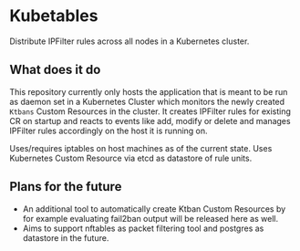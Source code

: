 # Kubetables
Distribute IPFilter rules across all nodes in a Kubernetes cluster.

## What does it do
This repository currently only hosts the application that is meant to be run
as daemon set in a Kubernetes Cluster which monitors the newly created
`Ktbans` Custom Resources in the cluster. It creates IPFilter rules for existing CR on startup
and reacts to events like add, modify or delete and manages IPFilter rules accordingly on the host it is running on. 

Uses/requires iptables on host machines as of the current state.
Uses Kubernetes Custom Resource via etcd as datastore of rule units.

## Plans for the future
* An additional tool to automatically create Ktban Custom Resources by for example evaluating fail2ban output 
will be released here as well.
* Aims to support nftables as packet filtering tool and postgres as datastore in the future.
